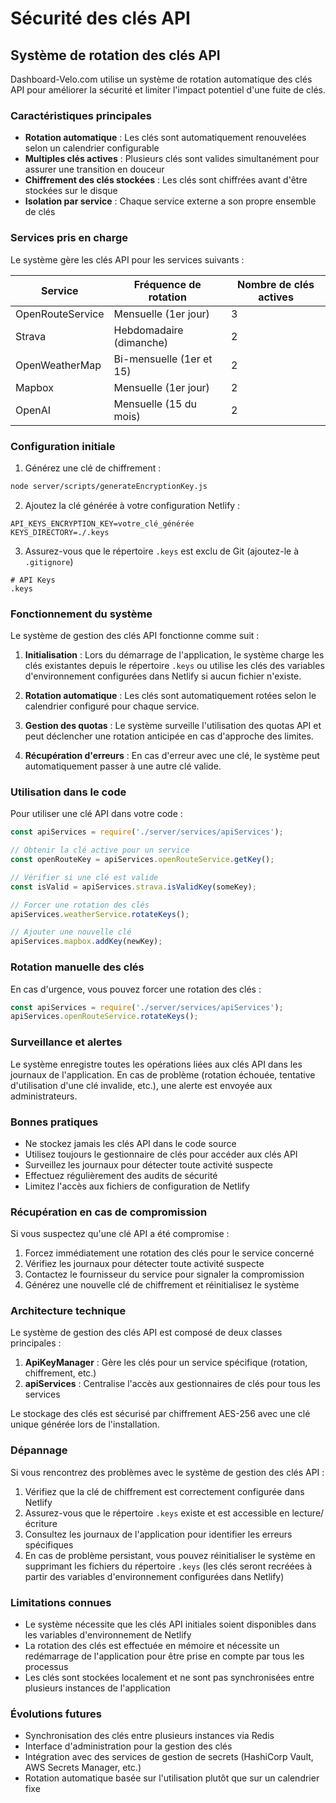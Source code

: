 # Sécurité des clés API

## Système de rotation des clés API

Dashboard-Velo.com utilise un système de rotation automatique des clés API pour améliorer la sécurité et limiter l'impact potentiel d'une fuite de clés.

### Caractéristiques principales

- **Rotation automatique** : Les clés sont automatiquement renouvelées selon un calendrier configurable
- **Multiples clés actives** : Plusieurs clés sont valides simultanément pour assurer une transition en douceur
- **Chiffrement des clés stockées** : Les clés sont chiffrées avant d'être stockées sur le disque
- **Isolation par service** : Chaque service externe a son propre ensemble de clés

### Services pris en charge

Le système gère les clés API pour les services suivants :

| Service | Fréquence de rotation | Nombre de clés actives |
|---------|----------------------|------------------------|
| OpenRouteService | Mensuelle (1er jour) | 3 |
| Strava | Hebdomadaire (dimanche) | 2 |
| OpenWeatherMap | Bi-mensuelle (1er et 15) | 2 |
| Mapbox | Mensuelle (1er jour) | 2 |
| OpenAI | Mensuelle (15 du mois) | 2 |

### Configuration initiale

1. Générez une clé de chiffrement :

```bash
node server/scripts/generateEncryptionKey.js
```

2. Ajoutez la clé générée à votre configuration Netlify :

```
API_KEYS_ENCRYPTION_KEY=votre_clé_générée
KEYS_DIRECTORY=./.keys
```

3. Assurez-vous que le répertoire `.keys` est exclu de Git (ajoutez-le à `.gitignore`)

```
# API Keys
.keys
```

### Fonctionnement du système

Le système de gestion des clés API fonctionne comme suit :

1. **Initialisation** : Lors du démarrage de l'application, le système charge les clés existantes depuis le répertoire `.keys` ou utilise les clés des variables d'environnement configurées dans Netlify si aucun fichier n'existe.

2. **Rotation automatique** : Les clés sont automatiquement rotées selon le calendrier configuré pour chaque service.

3. **Gestion des quotas** : Le système surveille l'utilisation des quotas API et peut déclencher une rotation anticipée en cas d'approche des limites.

4. **Récupération d'erreurs** : En cas d'erreur avec une clé, le système peut automatiquement passer à une autre clé valide.

### Utilisation dans le code

Pour utiliser une clé API dans votre code :

```javascript
const apiServices = require('./server/services/apiServices');

// Obtenir la clé active pour un service
const openRouteKey = apiServices.openRouteService.getKey();

// Vérifier si une clé est valide
const isValid = apiServices.strava.isValidKey(someKey);

// Forcer une rotation des clés
apiServices.weatherService.rotateKeys();

// Ajouter une nouvelle clé
apiServices.mapbox.addKey(newKey);
```

### Rotation manuelle des clés

En cas d'urgence, vous pouvez forcer une rotation des clés :

```javascript
const apiServices = require('./server/services/apiServices');
apiServices.openRouteService.rotateKeys();
```

### Surveillance et alertes

Le système enregistre toutes les opérations liées aux clés API dans les journaux de l'application. En cas de problème (rotation échouée, tentative d'utilisation d'une clé invalide, etc.), une alerte est envoyée aux administrateurs.

### Bonnes pratiques

- Ne stockez jamais les clés API dans le code source
- Utilisez toujours le gestionnaire de clés pour accéder aux clés API
- Surveillez les journaux pour détecter toute activité suspecte
- Effectuez régulièrement des audits de sécurité
- Limitez l'accès aux fichiers de configuration de Netlify

### Récupération en cas de compromission

Si vous suspectez qu'une clé API a été compromise :

1. Forcez immédiatement une rotation des clés pour le service concerné
2. Vérifiez les journaux pour détecter toute activité suspecte
3. Contactez le fournisseur du service pour signaler la compromission
4. Générez une nouvelle clé de chiffrement et réinitialisez le système

### Architecture technique

Le système de gestion des clés API est composé de deux classes principales :

1. **ApiKeyManager** : Gère les clés pour un service spécifique (rotation, chiffrement, etc.)
2. **apiServices** : Centralise l'accès aux gestionnaires de clés pour tous les services

Le stockage des clés est sécurisé par chiffrement AES-256 avec une clé unique générée lors de l'installation.

### Dépannage

Si vous rencontrez des problèmes avec le système de gestion des clés API :

1. Vérifiez que la clé de chiffrement est correctement configurée dans Netlify
2. Assurez-vous que le répertoire `.keys` existe et est accessible en lecture/écriture
3. Consultez les journaux de l'application pour identifier les erreurs spécifiques
4. En cas de problème persistant, vous pouvez réinitialiser le système en supprimant les fichiers du répertoire `.keys` (les clés seront recréées à partir des variables d'environnement configurées dans Netlify)

### Limitations connues

- Le système nécessite que les clés API initiales soient disponibles dans les variables d'environnement de Netlify
- La rotation des clés est effectuée en mémoire et nécessite un redémarrage de l'application pour être prise en compte par tous les processus
- Les clés sont stockées localement et ne sont pas synchronisées entre plusieurs instances de l'application

### Évolutions futures

- Synchronisation des clés entre plusieurs instances via Redis
- Interface d'administration pour la gestion des clés
- Intégration avec des services de gestion de secrets (HashiCorp Vault, AWS Secrets Manager, etc.)
- Rotation automatique basée sur l'utilisation plutôt que sur un calendrier fixe
